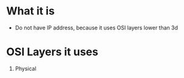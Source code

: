 #                  What it is

- Do not have IP address, because it uses OSI layers lower than 3d

#                  OSI Layers it uses

1. Physical